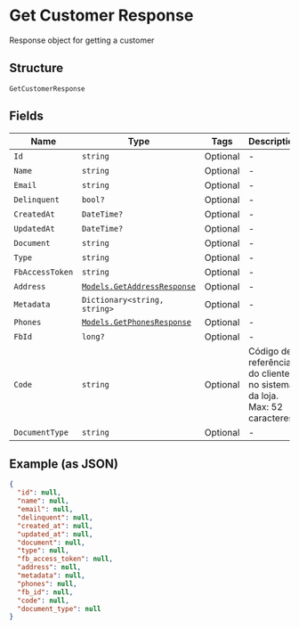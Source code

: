 
# Get Customer Response

Response object for getting a customer

## Structure

`GetCustomerResponse`

## Fields

| Name | Type | Tags | Description |
|  --- | --- | --- | --- |
| `Id` | `string` | Optional | - |
| `Name` | `string` | Optional | - |
| `Email` | `string` | Optional | - |
| `Delinquent` | `bool?` | Optional | - |
| `CreatedAt` | `DateTime?` | Optional | - |
| `UpdatedAt` | `DateTime?` | Optional | - |
| `Document` | `string` | Optional | - |
| `Type` | `string` | Optional | - |
| `FbAccessToken` | `string` | Optional | - |
| `Address` | [`Models.GetAddressResponse`](../../doc/models/get-address-response.md) | Optional | - |
| `Metadata` | `Dictionary<string, string>` | Optional | - |
| `Phones` | [`Models.GetPhonesResponse`](../../doc/models/get-phones-response.md) | Optional | - |
| `FbId` | `long?` | Optional | - |
| `Code` | `string` | Optional | Código de referência do cliente no sistema da loja. Max: 52 caracteres |
| `DocumentType` | `string` | Optional | - |

## Example (as JSON)

```json
{
  "id": null,
  "name": null,
  "email": null,
  "delinquent": null,
  "created_at": null,
  "updated_at": null,
  "document": null,
  "type": null,
  "fb_access_token": null,
  "address": null,
  "metadata": null,
  "phones": null,
  "fb_id": null,
  "code": null,
  "document_type": null
}
```

